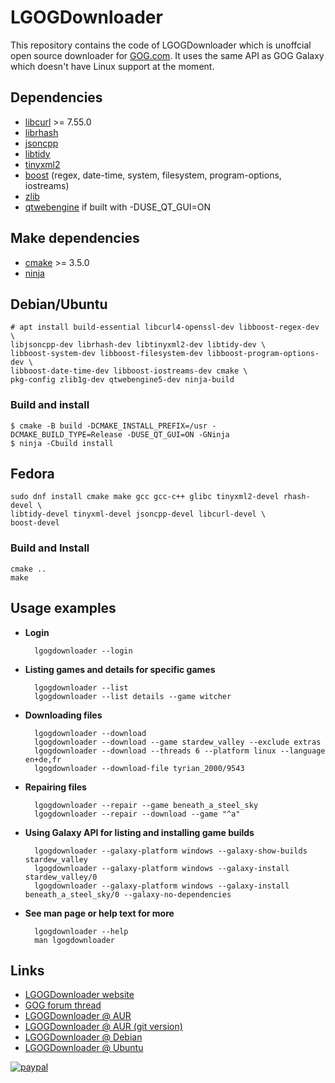 # LGOGDownloader

This repository contains the code of LGOGDownloader which is unoffcial open source downloader for [GOG.com](https://www.gog.com/).
It uses the same API as GOG Galaxy which doesn't have Linux support at the moment.

## Dependencies

* [libcurl](https://curl.haxx.se/libcurl/) >= 7.55.0
* [librhash](https://github.com/rhash/RHash)
* [jsoncpp](https://github.com/open-source-parsers/jsoncpp)
* [libtidy](https://www.html-tidy.org/)
* [tinyxml2](https://github.com/leethomason/tinyxml2)
* [boost](http://www.boost.org/) (regex, date-time, system, filesystem, program-options, iostreams)
* [zlib](https://www.zlib.net/)
* [qtwebengine](https://www.qt.io/) if built with -DUSE_QT_GUI=ON

## Make dependencies
* [cmake](https://cmake.org/) >= 3.5.0
* [ninja](https://github.com/ninja-build/ninja)

## Debian/Ubuntu

    # apt install build-essential libcurl4-openssl-dev libboost-regex-dev \
    libjsoncpp-dev librhash-dev libtinyxml2-dev libtidy-dev \
    libboost-system-dev libboost-filesystem-dev libboost-program-options-dev \
    libboost-date-time-dev libboost-iostreams-dev cmake \
    pkg-config zlib1g-dev qtwebengine5-dev ninja-build

### Build and install

    $ cmake -B build -DCMAKE_INSTALL_PREFIX=/usr -DCMAKE_BUILD_TYPE=Release -DUSE_QT_GUI=ON -GNinja
    $ ninja -Cbuild install

## Fedora
```
sudo dnf install cmake make gcc gcc-c++ glibc tinyxml2-devel rhash-devel \
libtidy-devel tinyxml-devel jsoncpp-devel libcurl-devel \
boost-devel
```
### Build and Install
```
cmake ..
make
```

## Usage examples

- **Login**

        lgogdownloader --login

- **Listing games and details for specific games**

        lgogdownloader --list
        lgogdownloader --list details --game witcher


- **Downloading files**

        lgogdownloader --download
        lgogdownloader --download --game stardew_valley --exclude extras
        lgogdownloader --download --threads 6 --platform linux --language en+de,fr
        lgogdownloader --download-file tyrian_2000/9543

- **Repairing files**

        lgogdownloader --repair --game beneath_a_steel_sky
        lgogdownloader --repair --download --game "^a"

- **Using Galaxy API for listing and installing game builds**

        lgogdownloader --galaxy-platform windows --galaxy-show-builds stardew_valley
        lgogdownloader --galaxy-platform windows --galaxy-install stardew_valley/0
        lgogdownloader --galaxy-platform windows --galaxy-install beneath_a_steel_sky/0 --galaxy-no-dependencies

- **See man page or help text for more**

        lgogdownloader --help
        man lgogdownloader

## Links
- [LGOGDownloader website](https://sites.google.com/site/gogdownloader/)
- [GOG forum thread](https://www.gog.com/forum/general/lgogdownloader_gogdownloader_for_linux)
- [LGOGDownloader @ AUR](https://aur.archlinux.org/packages/lgogdownloader/)
- [LGOGDownloader @ AUR (git version)](https://aur.archlinux.org/packages/lgogdownloader-git/)
- [LGOGDownloader @ Debian](https://tracker.debian.org/lgogdownloader)
- [LGOGDownloader @ Ubuntu](https://launchpad.net/ubuntu/+source/lgogdownloader)

[![paypal](https://www.paypalobjects.com/en_US/i/btn/btn_donateCC_LG.gif)](https://www.paypal.com/cgi-bin/webscr?cmd=_s-xclick&hosted_button_id=PT95NXVLQU6WG&source=url)
